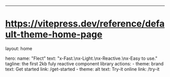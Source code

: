 ---
# https://vitepress.dev/reference/default-theme-home-page
layout: home

hero:
  name: "Flect"
  text: "x-Fast.\nx-Light.\nx-Reactive.\nx-Easy to use."
  tagline: the first 2kb fuly reactive component library
  actions:
    - theme: brand
      text: Get started
      link: /get-started
    - theme: alt
      text: Try-it online
      link: /try-it

